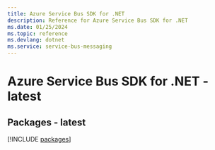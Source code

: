 ```yaml
---
title: Azure Service Bus SDK for .NET
description: Reference for Azure Service Bus SDK for .NET
ms.date: 01/25/2024
ms.topic: reference
ms.devlang: dotnet
ms.service: service-bus-messaging
---
```

# Azure Service Bus SDK for .NET - latest
## Packages - latest
[!INCLUDE [packages](service-bus-index.md)]